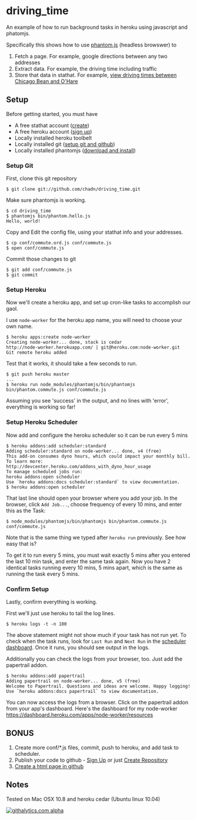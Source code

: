driving_time
============

An example of how to run background tasks in heroku using javascript and phatomjs.

Specifically this shows how to use [phantom.js](http://phantomjs.org/)
(headless browswer) to 

1. Fetch a page. For example, google directions between any two addresses
1. Extract data. For example, the driving time including traffic
1. Store that data in stathat. For example,
[view driving times between Chicago Bean and O'Hare](http://chadn.github.com/driving_time/test/ord.html)

## Setup

Before getting started, you must have

* A free stathat account ([create](https://stathat.com/sign_in/))
* A free heroku account ([sign up](http://www.heroku.com/))
* Locally installed heroku toolbelt 
* Locally installed git ([setup git and github](https://help.github.com/articles/set-up-git))
* Locally installed phantomjs ([download and install](http://phantomjs.org/download.html))


### Setup Git 

First, clone this git repository

	$ git clone git://github.com/chadn/driving_time.git

Make sure phantomjs is working.

	$ cd driving_time
	$ phantomjs bin/phantom.hello.js
	Hello, world!

Copy and Edit the config file, using your stathat info and your addresses.

	$ cp conf/commute.ord.js conf/commute.js
	$ open conf/commute.js

Commit those changes to git

	$ git add conf/commute.js
	$ git commit

### Setup Heroku

Now we'll create a heroku app, and set up cron-like tasks to accomplish our gaol.

I use `node-worker` for the heroku app name, you will need to choose your own name.

	$ heroku apps:create node-worker
	Creating node-worker... done, stack is cedar
	http://node-worker.herokuapp.com/ | git@heroku.com:node-worker.git
	Git remote heroku added
	
Test that it works, it should take a few seconds to run.

	$ git push heroku master
	...
	$ heroku run node_modules/phantomjs/bin/phantomjs bin/phantom.commute.js conf/commute.js

Assuming you see 'success' in the output, and no lines with 'error',
everything is working so far!

### Setup Heroku Scheduler

Now add and configure the heroku scheduler so it can be run every 5 mins

	$ heroku addons:add scheduler:standard
	Adding scheduler:standard on node-worker... done, v4 (free)
	This add-on consumes dyno hours, which could impact your monthly bill. To learn more:
	http://devcenter.heroku.com/addons_with_dyno_hour_usage
	To manage scheduled jobs run:
	heroku addons:open scheduler
	Use `heroku addons:docs scheduler:standard` to view documentation.
	$ heroku addons:open scheduler

That last line should open your browser where you add your job.  In the browser,
click `Add Job...`, choose frequency of every 10 mins, and enter this as the Task:

	$ node_modules/phantomjs/bin/phantomjs bin/phantom.commute.js conf/commute.js

Note that is the same thing we typed after `heroku run` previously. See how easy that is?

To get it to run every 5 mins, you must wait exactly 5 mins after you entered the last 10 min task,
and enter the same task again.  Now you have 2 identical tasks running every 10 mins, 5 mins apart,
which is the same as running the task every 5 mins. 


### Confirm Setup

Lastly, confirm everything is working.  

First we'll just use heroku to tail the log lines.  

	$ heroku logs -t -n 100

The above statement might not show much if your task has not run yet.
To check when the task runs, look for `Last Run` and `Next Run` in the
[scheduler dashboard](https://heroku-scheduler.herokuapp.com/dashboard).
Once it runs, you should see output in the logs.

Additionally you can check the logs from your browser, too.
Just add the papertrail addon.

	$ heroku addons:add papertrail
	Adding papertrail on node-worker... done, v5 (free)
	Welcome to Papertrail. Questions and ideas are welcome. Happy logging!
	Use `heroku addons:docs papertrail` to view documentation.

You can now access the logs from a browser.  Click on the papertrail addon
from your app's dashboard.  Here's the dashboard for my node-worker
https://dashboard.heroku.com/apps/node-worker/resources

## BONUS

1. Create more conf/*.js files, commit, push to heroku, and add task to scheduler.
1. Publish your code to github - 
[Sign Up](https://help.github.com/articles/set-up-git) or just 
[Create Repository](https://help.github.com/articles/create-a-repo)
1. [Create a html page in github](https://help.github.com/categories/20/articles)

## Notes

Tested on Mac OSX 10.8 and heroku cedar (Ubuntu linux 10.04)


[![githalytics.com alpha](https://cruel-carlota.pagodabox.com/6998e185dd899d8769fe3fa9941aef79 "githalytics.com")](http://githalytics.com/chadn/driving_time)


